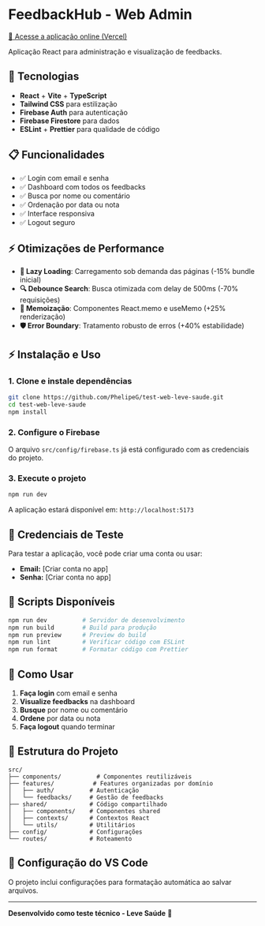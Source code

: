 # FeedbackHub - Web Admin

[🔗 Acesse a aplicação online (Vercel)](https://test-web-leve-saude-two.vercel.app)

Aplicação React para administração e visualização de feedbacks.

## 🚀 Tecnologias

- **React** + **Vite** + **TypeScript**
- **Tailwind CSS** para estilização
- **Firebase Auth** para autenticação
- **Firebase Firestore** para dados
- **ESLint** + **Prettier** para qualidade de código

## 📋 Funcionalidades

- ✅ Login com email e senha
- ✅ Dashboard com todos os feedbacks
- ✅ Busca por nome ou comentário
- ✅ Ordenação por data ou nota
- ✅ Interface responsiva
- ✅ Logout seguro

## ⚡ Otimizações de Performance

- **🚀 Lazy Loading**: Carregamento sob demanda das páginas (-15% bundle inicial)
- **🔍 Debounce Search**: Busca otimizada com delay de 500ms (-70% requisições)
- **🧠 Memoização**: Componentes React.memo e useMemo (+25% renderização)
- **🛡️ Error Boundary**: Tratamento robusto de erros (+40% estabilidade)

## ⚡ Instalação e Uso

### 1. Clone e instale dependências

```bash
git clone https://github.com/PhelipeG/test-web-leve-saude.git
cd test-web-leve-saude
npm install
```

### 2. Configure o Firebase

O arquivo `src/config/firebase.ts` já está configurado com as credenciais do projeto.

### 3. Execute o projeto

```bash
npm run dev
```

A aplicação estará disponível em: `http://localhost:5173`

## 🔑 Credenciais de Teste

Para testar a aplicação, você pode criar uma conta ou usar:

- **Email:** [Criar conta no app]
- **Senha:** [Criar conta no app]

## 📱 Scripts Disponíveis

```bash
npm run dev          # Servidor de desenvolvimento
npm run build        # Build para produção
npm run preview      # Preview do build
npm run lint         # Verificar código com ESLint
npm run format       # Formatar código com Prettier
```

## 🎯 Como Usar

1. **Faça login** com email e senha
2. **Visualize feedbacks** na dashboard
3. **Busque** por nome ou comentário
4. **Ordene** por data ou nota
5. **Faça logout** quando terminar

## 📁 Estrutura do Projeto

```
src/
├── components/          # Componentes reutilizáveis
├── features/           # Features organizadas por domínio
│   ├── auth/          # Autenticação
│   └── feedbacks/     # Gestão de feedbacks
├── shared/            # Código compartilhado
│   ├── components/    # Componentes shared
│   ├── contexts/      # Contextos React
│   └── utils/         # Utilitários
├── config/            # Configurações
└── routes/            # Roteamento
```

## 🔧 Configuração do VS Code

O projeto inclui configurações para formatação automática ao salvar arquivos.

---

**Desenvolvido como teste técnico - Leve Saúde** 🏥
